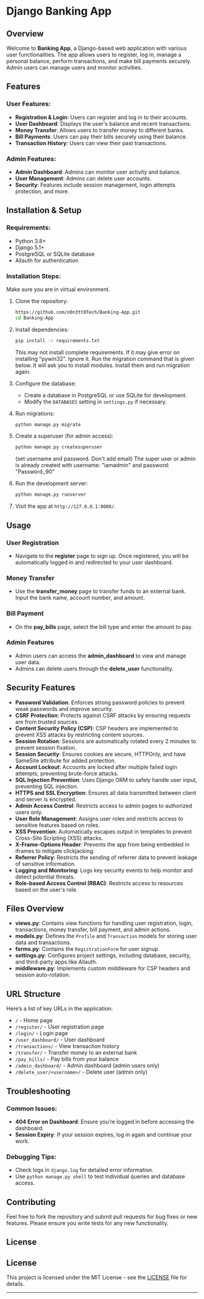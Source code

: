 

# Django Banking App

## Overview

Welcome to **Banking App**, a Django-based web application with various user functionalities. The app allows users to register, log in, manage a personal balance, perform transactions, and make bill payments securely. Admin users can manage users and monitor activities.

## Features

### User Features:
- **Registration & Login**: Users can register and log in to their accounts.
- **User Dashboard**: Displays the user's balance and recent transactions.
- **Money Transfer**: Allows users to transfer money to different banks.
- **Bill Payments**: Users can pay their bills securely using their balance.
- **Transaction History**: Users can view their past transactions.

### Admin Features:
- **Admin Dashboard**: Admins can monitor user activity and balance.
- **User Management**: Admins can delete user accounts.
- **Security**: Features include session management, login attempts protection, and more.

## Installation & Setup

### Requirements:
- Python 3.8+
- Django 5.1+
- PostgreSQL or SQLite database
- Allauth for authentication

### Installation Steps:

Make sure you are in virtual environment.

1. Clone the repository:
    ```bash
    https://github.com/n0n3tt0Tech/Banking-App.git
    cd Banking-App
    ```

2. Install dependencies:
    ```bash
    pip install -r requirements.txt
    ```
    This may not install complete requirements. If it may give error on installing "pywin32". Ignore it. Run the migration command
    that is given below. It will ask you to install modules. Install them and run migration again. 

4. Configure the database:
    - Create a database in PostgreSQL or use SQLite for development.
    - Modify the `DATABASES` setting in `settings.py` if necessary.

5. Run migrations:
    ```bash
    python manage.py migrate
    ```

6. Create a superuser (for admin access):
    ```bash
    python manage.py createsuperuser 
    ```
     (set username and password. Don't add email)
    The super user or admin is already created with username: "iamadmin" and password: "Password.,90" 

7. Run the development server:
    ```bash
    python manage.py runserver
    ```

8. Visit the app at `http://127.0.0.1:8000/`.

## Usage

### User Registration

- Navigate to the **register** page to sign up. Once registered, you will be automatically logged in and redirected to your user dashboard.

### Money Transfer

- Use the **transfer_money** page to transfer funds to an external bank. Input the bank name, account number, and amount.

### Bill Payment

- On the **pay_bills** page, select the bill type and enter the amount to pay.

### Admin Features

- Admin users can access the **admin_dashboard** to view and manage user data.
- Admins can delete users through the **delete_user** functionality.

## Security Features

- **Password Validation**: Enforces strong password policies to prevent weak passwords and improve security.
- **CSRF Protection**: Protects against CSRF attacks by ensuring requests are from trusted sources.
- **Content Security Policy (CSP)**: CSP headers are implemented to prevent XSS attacks by restricting content sources.
- **Session Rotation**: Sessions are automatically rotated every 2 minutes to prevent session fixation.
- **Session Security**: Ensures cookies are secure, HTTPOnly, and have SameSite attribute for added protection.
- **Account Lockout**: Accounts are locked after multiple failed login attempts, preventing brute-force attacks.
- **SQL Injection Prevention**: Uses Django ORM to safely handle user input, preventing SQL injection.
- **HTTPS and SSL Encryption**: Ensures all data transmitted between client and server is encrypted.
- **Admin Access Control**: Restricts access to admin pages to authorized users only.
- **User Role Management**: Assigns user roles and restricts access to sensitive features based on roles.
- **XSS Prevention**: Automatically escapes output in templates to prevent Cross-Site Scripting (XSS) attacks.
- **X-Frame-Options Header**: Prevents the app from being embedded in iframes to mitigate clickjacking.
- **Referrer Policy**: Restricts the sending of referrer data to prevent leakage of sensitive information.
- **Logging and Monitoring**: Logs key security events to help monitor and detect potential threats.
- **Role-based Access Control (RBAC)**: Restricts access to resources based on the user's role.

## Files Overview

- **views.py**: Contains view functions for handling user registration, login, transactions, money transfer, bill payment, and admin actions.
- **models.py**: Defines the `Profile` and `Transaction` models for storing user data and transactions.
- **forms.py**: Contains the `RegistrationForm` for user signup.
- **settings.py**: Configures project settings, including database, security, and third-party apps like Allauth.
- **middleware.py**: Implements custom middleware for CSP headers and session auto-rotation.

## URL Structure

Here’s a list of key URLs in the application:

- `/` - Home page
- `/register/` - User registration page
- `/login/` - Login page
- `/user_dashboard/` - User dashboard
- `/transactions/` - View transaction history
- `/transfer/` - Transfer money to an external bank
- `/pay_bills/` - Pay bills from your balance
- `/admin_dashboard/` - Admin dashboard (admin users only)
- `/delete_user/<username>/` - Delete user (admin only)

## Troubleshooting

### Common Issues:

- **404 Error on Dashboard**: Ensure you’re logged in before accessing the dashboard.
- **Session Expiry**: If your session expires, log in again and continue your work.

### Debugging Tips:

- Check logs in `django.log` for detailed error information.
- Use `python manage.py shell` to test individual queries and database access.

## Contributing

Feel free to fork the repository and submit pull requests for bug fixes or new features. Please ensure you write tests for any new functionality.

## License

## License

This project is licensed under the MIT License - see the [LICENSE](LICENSE) file for details.


---

